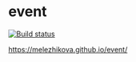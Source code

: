 # event

[![Build status](https://ci.appveyor.com/api/projects/status/k30dfhnhtjcoa8lf?svg=true)](https://ci.appveyor.com/project/melezhikova/event)

https://melezhikova.github.io/event/
